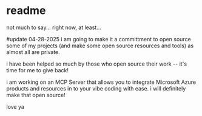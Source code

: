 # readme

not much to say... right now, at least...

#update 04-28-2025
i am going to make it a committment to open source some of my projects (and make some open source resources and tools) as almost all are private.

i have been helped so much by those who open source their work -- it's time for me to give back!

i am working on an MCP Server that allows you to integrate Microsoft Azure products and resources in to your vibe coding with ease. i will definitely make that open source!

love ya
